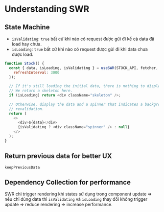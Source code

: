 ﻿# Understanding SWR
## State Machine
- `isValidating`: `true` bất cứ khi nào có request được gửi đi kể cả data đã load hay chưa.
- `isLoading`: `true` bất cứ khi nào có request được gửi đi khi data chưa được load.
```js
function Stock() {
  const { data, isLoading, isValidating } = useSWR(STOCK_API, fetcher, {
    refreshInterval: 3000
  });
 
  // If it's still loading the initial data, there is nothing to display.
  // We return a skeleton here.
  if (isLoading) return <div className="skeleton" />;
 
  // Otherwise, display the data and a spinner that indicates a background
  // revalidation.
  return (
    <>
      <div>${data}</div>
      {isValidating ? <div className="spinner" /> : null}
    </>
  );
}
```
## Return previous data for better UX
`keepPreviousData` 
## Dependency Collection for performance
SWR chỉ trigger rendering khi states sử dụng trong component update => nếu chỉ dùng data thì `isValidating` và `isLoading` thay đổi không trigger update => reduce rendering => increase performance.

